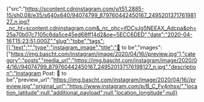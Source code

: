 {"src":"https://scontent.cdninstagram.com/v/t51.2885-15/sh0.08/e35/s640x640/94074799_879760442450167_249520137176198127_n.jpg?_nc_ht=scontent.cdninstagram.com&_nc_ohc=jfDCyJg5NEEAX_Adcpa&oh=25a70b07c7105c6da5ce45ed68ff14d2&oe=5ECC6DED","date":"2020-04-16T15:23:51.000Z","slug":"tobe","tags":[],"text":"","type":"instagram_image","title":"🍕 to be","images":["https://img.bascht.com/instagram/image/2020/04/16//preview.jpg"],"category":"posts","media_url":"https://img.bascht.com/instagram/image/2020/04/16//94074799_879760442450167_249520137176198127_n.jpg","description":"Instagram Post: 🍕 to be","preview_url":"https://img.bascht.com/instagram/image/2020/04/16//preview.jpg","original_url":"https://www.instagram.com/p/B_C_Fy4nhsx/","location_latitude":null,"additional_payload":null,"location_longitude":null}